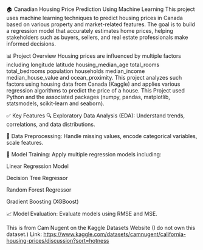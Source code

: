 🏠 Canadian Housing Price Prediction Using Machine Learning
This project uses machine learning techniques to predict housing prices in Canada based on various property and market-related features. The goal is to build a regression model that accurately estimates home prices, helping stakeholders such as buyers, sellers, and real estate professionals make informed decisions.

📊 Project Overview
Housing prices are influenced by multiple factors including longitude  latitude  housing_median_age  total_rooms  total_bedrooms  population  households  median_income  median_house_value and  ocean_proximity. This project analyzes such factors using  housing data from Canada (Kaggle) and applies various regression algorithms to predict the price of a house. This Project used Python and the associated packages (numpy, pandas, matplotlib, statsmodels, scikit-learn and seaborn).

✅ Key Features
🔍 Exploratory Data Analysis (EDA): Understand trends, correlations, and data distributions.

🧼 Data Preprocessing: Handle missing values, encode categorical variables, scale features.

🧠 Model Training: Apply multiple regression models including:

Linear Regression Model

Decision Tree Regressor

Random Forest Regressor

Gradient Boosting (XGBoost)

📈 Model Evaluation: Evaluate models using RMSE and MSE.


This is from Cam Nugent on the Kaggle Datasets Website (I do not own this dataset.)
Link:  https://www.kaggle.com/datasets/camnugent/california-housing-prices/discussion?sort=hotness
